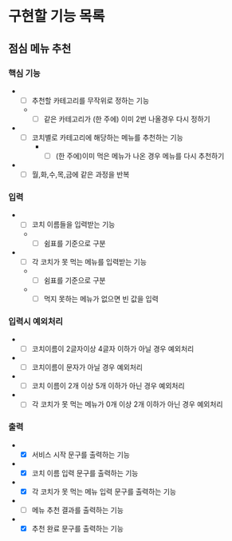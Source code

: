 # 구현할 기능 목록

## 점심 메뉴 추천
### 핵심 기능
- +[ ] 추천할 카테고리를 무작위로 정하는 기능  
  - +[ ] 같은 카테고리가 (한 주에) 이미 2번 나올경우 다시 정하기 
- +[ ] 코치별로 카테고리에 해당하는 메뉴를 추천하는 기능
    - +[ ] (한 주에)이미 먹은 메뉴가 나온 경우 메뉴를 다시 추천하기
- +[ ] 월,화,수,목,금에 같은 과정을 반복

### 입력
- +[ ] 코치 이름들을 입력받는 기능  
  - +[ ] 쉼표를 기준으로 구분  
- +[ ] 각 코치가 못 먹는 메뉴를 입력받는 기능  
  - +[ ] 쉼표를 기준으로 구분  
  - +[ ] 먹지 못하는 메뉴가 없으면 빈 값을 입력

### 입력시 예외처리
- +[ ] 코치이름이 2글자이상 4글자 이하가 아닐 경우 예외처리  
- +[ ] 코치이름이 문자가 아닐 경우 예외처리
- +[ ] 코치 이름이 2개 이상 5개 이하가 아닌 경우 예외처리  
- +[ ] 각 코치가 못 먹는 메뉴가 0개 이상 2개 이하가 아닌 경우 예외처리

### 출력
- +[x] 서비스 시작 문구를 출력하는 기능  
- +[x] 코치 이름 입력 문구를 출력하는 기능  
- +[x] 각 코치가 못 먹는 메뉴 입력 문구를 출력하는 기능  
- +[ ] 메뉴 추천 결과를 출력하는 기능  
- +[x] 추천 완료 문구를 출력하는 기능